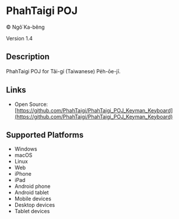 PhahTaigi POJ
==============

© Ngô͘ Ka-bêng

Version 1.4

Description
-----------

PhahTaigi POJ for Tâi-gí (Taiwanese) Pe̍h-ōe-jī.

Links
-----
* Open Source: [https://github.com/PhahTaigi/PhahTaigi_POJ_Keyman_Keyboard](https://github.com/PhahTaigi/PhahTaigi_POJ_Keyman_Keyboard) 

Supported Platforms
-------------------
 * Windows
 * macOS
 * Linux
 * Web
 * iPhone
 * iPad
 * Android phone
 * Android tablet
 * Mobile devices
 * Desktop devices
 * Tablet devices

